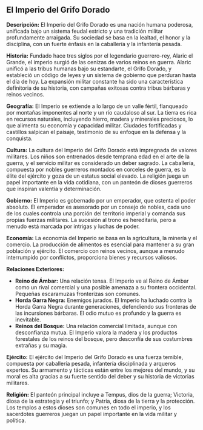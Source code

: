 ## El Imperio del Grifo Dorado

**Descripción:** El Imperio del Grifo Dorado es una nación humana poderosa, unificada bajo un sistema feudal estricto y una tradición militar profundamente arraigada. Su sociedad se basa en la lealtad, el honor y la disciplina, con un fuerte énfasis en la caballería y la infantería pesada.

**Historia:** Fundado hace tres siglos por el legendario guerrero-rey, Alaric el Grande, el imperio surgió de las cenizas de varios reinos en guerra. Alaric unificó a las tribus humanas bajo su estandarte, el Grifo Dorado, y estableció un código de leyes y un sistema de gobierno que perduran hasta el día de hoy. La expansión militar constante ha sido una característica definitoria de su historia, con campañas exitosas contra tribus bárbaras y reinos vecinos.

**Geografía:** El Imperio se extiende a lo largo de un valle fértil, flanqueado por montañas imponentes al norte y un río caudaloso al sur. La tierra es rica en recursos naturales, incluyendo hierro, madera y minerales preciosos, lo que alimenta su economía y capacidad militar. Ciudades fortificadas y castillos salpican el paisaje, testimonio de su enfoque en la defensa y la conquista.

**Cultura:** La cultura del Imperio del Grifo Dorado está impregnada de valores militares. Los niños son entrenados desde temprana edad en el arte de la guerra, y el servicio militar es considerado un deber sagrado. La caballería, compuesta por nobles guerreros montados en corceles de guerra, es la élite del ejército y goza de un estatus social elevado. La religión juega un papel importante en la vida cotidiana, con un panteón de dioses guerreros que inspiran valentía y determinación.

**Gobierno:** El Imperio es gobernado por un emperador, que ostenta el poder absoluto. El emperador es asesorado por un consejo de nobles, cada uno de los cuales controla una porción del territorio imperial y comanda sus propias fuerzas militares. La sucesión al trono es hereditaria, pero a menudo está marcada por intrigas y luchas de poder.

**Economía:** La economía del Imperio se basa en la agricultura, la minería y el comercio. La producción de alimentos es esencial para mantener a su gran población y ejército. El comercio con reinos vecinos, aunque a menudo interrumpido por conflictos, proporciona bienes y recursos valiosos.

**Relaciones Exteriores:**

*   **Reino de Ámbar:** Una relación tensa. El Imperio ve al Reino de Ámbar como un rival comercial y una posible amenaza a su frontera occidental. Pequeñas escaramuzas fronterizas son comunes.
*   **Horda Garra Negra:** Enemigos jurados. El Imperio ha luchado contra la Horda Garra Negra durante generaciones, defendiendo sus fronteras de las incursiones bárbaras. El odio mutuo es profundo y la guerra es inevitable.
*   **Reinos del Bosque:** Una relación comercial limitada, aunque con desconfianza mutua. El Imperio valora la madera y los productos forestales de los reinos del bosque, pero desconfía de sus costumbres extrañas y su magia.

**Ejército:** El ejército del Imperio del Grifo Dorado es una fuerza temible, compuesta por caballería pesada, infantería disciplinada y arqueros expertos. Su armamento y tácticas están entre los mejores del mundo, y su moral es alta gracias a su fuerte sentido del deber y su historia de victorias militares.

**Religión:** El panteón principal incluye a Tempus, dios de la guerra; Victoria, diosa de la estrategia y el triunfo; y Patria, diosa de la tierra y la protección. Los templos a estos dioses son comunes en todo el imperio, y los sacerdotes guerreros juegan un papel importante en la vida militar y política.
